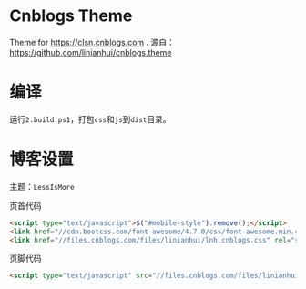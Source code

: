 # Cnblogs Theme
Theme for https://clsn.cnblogs.com .
源自：https://github.com/linianhui/cnblogs.theme
# 编译
运行`2.build.ps1`，打包`css`和`js`到`dist`目录。

# 博客设置
主题：`LessIsMore`

页首代码
```html
<script type="text/javascript">$("#mobile-style").remove();</script>
<link href="//cdn.bootcss.com/font-awesome/4.7.0/css/font-awesome.min.css" rel="stylesheet"/>
<link href="//files.cnblogs.com/files/linianhui/lnh.cnblogs.css" rel="stylesheet"/>
```
页脚代码
```html
<script type="text/javascript" src="//files.cnblogs.com/files/linianhui/lnh.cnblogs.js"></script>
```
